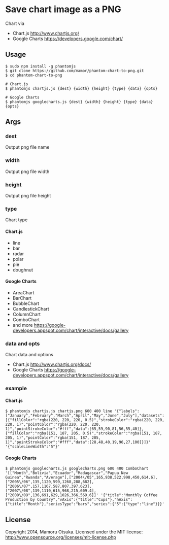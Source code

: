 # Save chart image as a PNG

Chart via
* Chart.js http://www.chartjs.org/
* Google Charts https://developers.google.com/chart/

## Usage

    $ sudo npm install -g phantomjs
    $ git clone https://github.com/mamor/phantom-chart-to-png.git
    $ cd phantom-chart-to-png

    # Chart.js
    $ phantomjs chartjs.js {dest} {width} {height} {type} {data} {opts}

    # Google Charts
    $ phantomjs googlecharts.js {dest} {width} {height} {type} {data} {opts}

## Args

### dest
Output png file name

### width
Output png file width

### height
Output png file height

### type
Chart type
#### Chart.js
* line
* bar
* radar
* polar
* pie
* doughnut

#### Google Charts
* AreaChart
* BarChart
* BubbleChart
* CandlestickChart
* ColumnChart
* ComboChart
* and more https://google-developers.appspot.com/chart/interactive/docs/gallery

### data and opts
Chart data and options
* Chart.js http://www.chartjs.org/docs/
* Google Charts https://google-developers.appspot.com/chart/interactive/docs/gallery

### example

#### Chart.js

    $ phantomjs chartjs.js chartjs.png 600 400 line '{"labels":["January","February","March","April","May","June","July"],"datasets":[{"fillColor":"rgba(220, 220, 220, 0.5)","strokeColor":"rgba(220, 220, 220, 1)","pointColor":"rgba(220, 220, 220, 1)","pointStrokeColor":"#fff","data":[65,59,90,81,56,55,40]},{"fillColor":"rgba(151, 187, 205, 0.5)","strokeColor":"rgba(151, 187, 205, 1)","pointColor":"rgba(151, 187, 205, 1)","pointStrokeColor":"#fff","data":[28,48,40,19,96,27,100]}]}' '{"scaleLineWidth":"5"}'

#### Google Charts

    $ phantomjs googlecharts.js googlecharts.png 600 400 ComboChart '[["Month","Bolivia","Ecuador","Madagascar","Papua New Guinea","Rwanda","Average"],["2004\/05",165,938,522,998,450,614.6],["2005\/06",135,1120,599,1268,288,682],["2006\/07",157,1167,587,807,397,623],["2007\/08",139,1110,615,968,215,609.4],["2008\/09",136,691,629,1026,366,569.6]]' '{"title":"Monthly Coffee Production by Country","vAxis":{"title":"Cups"},"hAxis":{"title":"Month"},"seriesType":"bars","series":{"5":{"type":"line"}}}'

## License
Copyright 2014, Mamoru Otsuka. Licensed under the MIT license: http://www.opensource.org/licenses/mit-license.php

